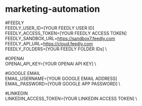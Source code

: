 # marketing-automation

#FEEDLY \
FEEDLY_USER_ID=[YOUR FEEDLY USER ID] \
FEEDLY_ACCESS_TOKEN=[YOUR FEEDLY ACCESS TOKEN] \
FEEDLY_SANDBOX_URL=https://sandbox7.feedly.com \
FEEDLY_API_URL=https://cloud.feedly.com \
FEEDLY_FOLDERS=[YOUR FEEDLY FOLDER IDs]  \

#OPENAI \
OPENAI_API_KEY=[YOUR OPENAI API KEY] \

#GOOGLE EMAIL \
EMAIL_USERNAME=[YOUR GOOGLE EMAIL ADDRESS] \
EMAIL_PASSWORD=[YOUR GOOGLE APP PASSWORD] \

#LINKEDIN \
LINKEDIN_ACCESS_TOKEN=[YOUR LINKEDIN ACCESS TOKEN] \

